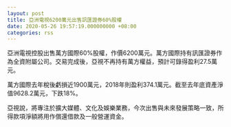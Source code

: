 ```yaml
---
layout: post
title: 亞洲電視6200萬元出售訊匯證券60%股權
date: 2020-05-26 19:57:19.000000000 +08:00
categories: rss
---
```


亞洲電視控股出售萬方國際60%股權，作價6200萬元。萬方國際持有訊匯證券作為全資附屬公司。交易完成後，亞視不再持有萬方權益，預計可錄得盈利27.5萬元。

萬方國際去年稅後虧損近1900萬元，2018年則盈利374.1萬元。截至去年底資產淨值9628.2萬元，下跌18%。

亞視說，將專注於擴大媒體、文化及娛樂業務，今次出售與未來發展策略一致，所得款項淨額將用作償還借款及一般營運資金。
